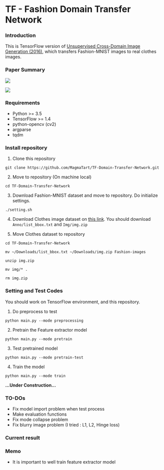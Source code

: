 # TF - Fashion Domain Transfer Network

### Introduction

This is TensorFlow version of [Unsupervised Cross-Domain Image Generation (2016)](https://arxiv.org/abs/1611.02200), which transfers Fashion-MNIST images to real clothes images.

### Paper Summary

![](./images/summary.png)

![](./images/loss.png)

### Requirements

- Python >= 3.5
- TensorFlow >= 1.4
- python-opencv (cv2)
- argparse
- tqdm

### Install repository

1. Clone this repository

`git clone https://github.com/MagmaTart/TF-Domain-Transfer-Network.git`

2. Move to repository (On machine local)

`cd TF-Domain-Transfer-Network`

3. Download Fashion-MNIST dataset and move to repository. Do initialize settings.

`./setting.sh`

4. Download Clothes image dataset on [this link](https://www.dropbox.com/sh/ryl8efwispnjw21/AACt2dLasqSDsCf-kcQwoWyfa?dl=0). You should download `Anno/list_bbox.txt` and `Img/img.zip`

5. Move Clothes dataset to repository

`cd TF-Domain-Transfer-Network`

`mv ~/Downloads/list_bbox.txt ~/Downloads/img.zip Fashion-images`

`unzip img.zip`

`mv img/* .`

`rm img.zip`

### Setting and Test Codes

You should work on TensorFlow environment, and this repository.

1. Do preprocess to test

`python main.py --mode preprocessing`

2. Pretrain the Feature extractor model

`python main.py --mode pretrain`

3. Test pretrained model

`python main.py --mode pretrain-test`

4. Train the model

`python main.py --mode train`

__...Under Construction...__

### TO-DOs

- Fix model import problem when test process
- Make evaluation functions
- Fix mode collapse problem
- Fix blurry image problem (I tried : L1, L2, Hinge loss)

### Current result

### Memo

- It is important to well train feature extractor model
